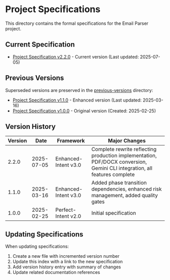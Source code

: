 # Project Specifications

This directory contains the formal specifications for the Email Parser project.

## Current Specification

- [Project Specification v2.2.0](project_specification_v2.2.0.md) - Current version (Last updated: 2025-07-05)

## Previous Versions

Superseded versions are preserved in the [previous-versions](previous-versions/) directory:
- [Project Specification v1.1.0](previous-versions/project_specification_v1.1.0.md) - Enhanced version (Last updated: 2025-03-16)
- [Project Specification v1.0.0](previous-versions/project_specification_v1.0.0.md) - Original version (Created: 2025-02-25)

## Version History

| Version | Date       | Framework         | Major Changes |
|---------|------------|-------------------|---------------|
| 2.2.0   | 2025-07-05 | Enhanced-Intent v3.0 | Complete rewrite reflecting production implementation, PDF/DOCX conversion, Gemini CLI integration, all features complete |
| 1.1.0   | 2025-03-16 | Enhanced-Intent v3.0 | Added phase transition dependencies, enhanced risk management, added quality gates |
| 1.0.0   | 2025-02-25 | Perfect-Intent v2.0 | Initial specification |

## Updating Specifications

When updating specifications:

1. Create a new file with incremented version number
2. Update this index with a link to the new specification
3. Add version history entry with summary of changes
4. Update related documentation references